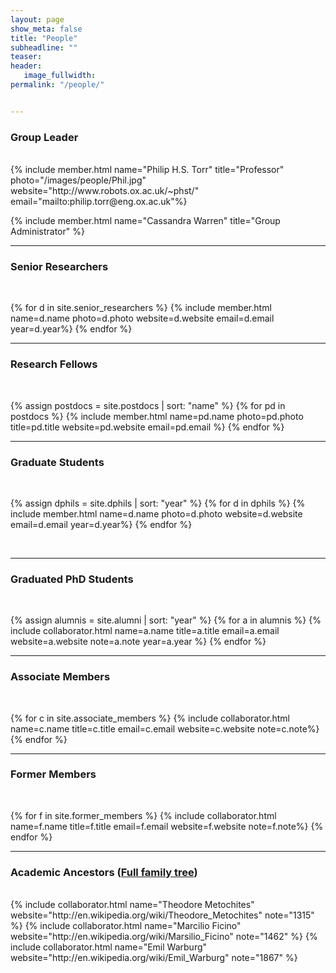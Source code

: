 ```yaml
---
layout: page
show_meta: false
title: "People"
subheadline: ""
teaser: 
header:
   image_fullwidth: 
permalink: "/people/"


---
```


<div class="row">

<h3 class="section-title">Group Leader</h3>
<br/>
{% include member.html name="Philip H.S. Torr" title="Professor" photo="/images/people/Phil.jpg" website="http://www.robots.ox.ac.uk/~phst/" email="mailto:philip.torr@eng.ox.ac.uk"%}

{% include member.html name="Cassandra Warren" title="Group Administrator" %}

<hr/>

<h3 class="medium-12 section-title" >Senior Researchers</h3>
<br/>

{% for d in site.senior_researchers %}
	{% include member.html name=d.name photo=d.photo website=d.website email=d.email year=d.year%}
{% endfor %}


<hr/>

<h3 class="medium-12 section-title">Research Fellows</h3>
<br/>

{% assign postdocs = site.postdocs | sort: "name" %}
{% for pd in postdocs %}
	{% include member.html name=pd.name photo=pd.photo title=pd.title website=pd.website email=pd.email %}
{% endfor %}



<hr/>

<h3 class="medium-12 section-title">Graduate Students</h3>
<br/>


{% assign dphils = site.dphils | sort: "year" %}
{% for d in dphils %}
	{% include member.html name=d.name photo=d.photo website=d.website email=d.email year=d.year%}
{% endfor %}


<br/>
<hr/>

<h3 class="medium-12 section-title">Graduated PhD Students</h3>
<br/>

{% assign alumnis = site.alumni | sort: "year" %}
{% for a in alumnis %}
	{% include collaborator.html name=a.name title=a.title email=a.email website=a.website note=a.note year=a.year %}
{% endfor %}
<br/>
<hr/>

<h3 class="medium-12 section-title">Associate Members</h3>
<br/>

{% for c in site.associate_members %}
	{% include collaborator.html name=c.name title=c.title email=c.email website=c.website note=c.note%}
{% endfor %}
<br/>
<hr/>


<h3 class="medium-12 section-title">Former Members</h3>
<br/>

{% for f in site.former_members %}
	{% include collaborator.html name=f.name title=f.title email=f.email website=f.website note=f.note%}
{% endfor %}
<br/>
<hr/>
	
	
<h3 class="medium-12 section-title">Academic Ancestors (<a href="https://www.robots.ox.ac.uk/~tvg/images/academic_ancestors.png">Full family tree</a>)</h3>
<br/>
	{% include collaborator.html name="Theodore Metochites" website="http://en.wikipedia.org/wiki/Theodore_Metochites" note="1315" %}
	{% include collaborator.html name="Marcilio Ficino" website="http://en.wikipedia.org/wiki/Marsilio_Ficino" note="1462" %}
	{% include collaborator.html name="Emil Warburg" website="http://en.wikipedia.org/wiki/Emil_Warburg" note="1867" %}
	
</div>


